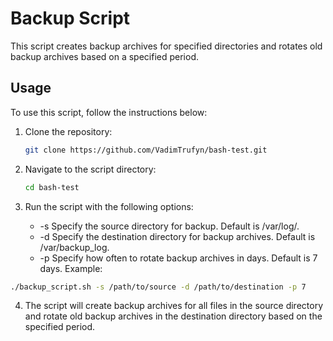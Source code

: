 # Backup Script

This script creates backup archives for specified directories and rotates old backup archives based on a specified period.

## Usage

To use this script, follow the instructions below:

1. Clone the repository:

   ```bash
   git clone https://github.com/VadimTrufyn/bash-test.git
   ```
2. Navigate to the script directory:
   ```bash
   cd bash-test
   ```
3. Run the script with the following options:

   + -s  Specify the source directory for backup. Default is /var/log/.
   + -d  Specify the destination directory for backup archives. Default is /var/backup_log.
   + -p  Specify how often to rotate backup archives in days. Default is 7 days.
Example:
```bash
./backup_script.sh -s /path/to/source -d /path/to/destination -p 7
```
4. The script will create backup archives for all files in the source directory and rotate old backup archives in the destination directory based on the specified period.

   
   
